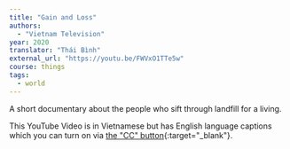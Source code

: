 ```yaml
---
title: "Gain and Loss"
authors:
  - "Vietnam Television"
year: 2020
translator: "Thái Bình"
external_url: "https://youtu.be/FWVxO1TTe5w"
course: things
tags:
  - world
---
```


A short documentary about the people who sift through landfill for a living.

This YouTube Video is in Vietnamese but has English language captions which you can turn on via [the "CC" button](https://support.google.com/youtube/answer/100078?#zippy=%2Cturn-captions-on-or-off){:target="_blank"}.
